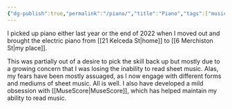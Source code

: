 ```yaml
---
{"dg-publish":true,"permalink":"/piano/","title":"Piano","tags":["music","arts"],"created":"2024-02-18","updated":"2024-02-18"}
---
```



I picked up piano either last year or the end of 2022 when I moved out and brought the electric piano from [[21 Kelceda St\|home]] to [[6 Merchiston St\|my place]]. 

This was partially out of a desire to pick the skill back up but mostly due to a growing concern that I was losing the inability to read sheet music. Alas, my fears have been mostly assuaged, as I now engage with different forms and mediums of sheet music. All is well. I also have developed a mild obsession with [[MuseScore\|MuseScore]], which has helped maintain my ability to read music.
